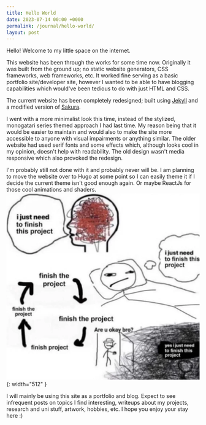 ```yaml
---
title: Hello World
date: 2023-07-14 00:00 +0000
permalink: /journal/hello-world/
layout: post
---
```


Hello! Welcome to my little space on the internet.

This website has been through the works for some time now. Originally it was built from the ground up; no static website generators, CSS frameworks, web frameworks, etc. It worked fine serving as a basic portfolio site/developer site, however I wanted to be able to have blogging capabilities which would've been tedious to do with just HTML and CSS.  

The current website has been completely redesigned; built using [Jekyll](https://jekyllrb.com/) and a modified version of [Sakura](https://github.com/oxalorg/sakura). 

I went with a more minimalist look this time, instead of the stylized, monogatari series themed approach I had last time. My reason being that it would be easier to maintain and would also to make the site more accessible to anyone with visual impairments or anything similar. The older website had used serif fonts and some effects which, although looks cool in my opinion, doesn't help with readability. The old design wasn't media responsive which also provoked the redesign.

I'm probably still not done with it and probably never will be. I am planning to move the website over to Hugo at some point so I can easily theme it if I decide the current theme isn't good enough again. Or maybe ReactJs for those cool animations and shaders.
![I just need to finish this project](/assets/img/finish-the-project.webp){: width="512" }

I will mainly be using this site as a portfolio and blog. Expect to see infrequent posts on topics I find interesting, writeups about my projects, research and uni stuff, artwork, hobbies, etc. I hope you enjoy your stay here :)